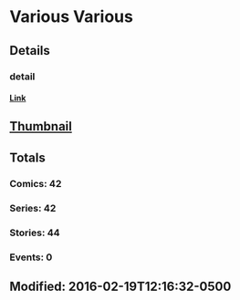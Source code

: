 # Various  Various 
## Details
### detail
#### [Link](http://marvel.com/comics/creators/12810/various_various?utm_campaign=apiRef&utm_source=225578a89fc76f3d20fbffda5d17a88d)
## [Thumbnail](http://i.annihil.us/u/prod/marvel/i/mg/b/40/image_not_available.jpg)
## Totals
### Comics: 42
### Series: 42
### Stories: 44
### Events: 0
## Modified: 2016-02-19T12:16:32-0500